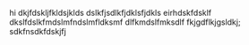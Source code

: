 hi
dkjfdskljfkldsjklds
dslkfjsdlkfjdklsfjdkls
eirhdskfdsklf
dkslfdslkfmdslmfndslmfldksmf
dlfkmdslfmksdlf
fkjgdflkjgsldkj;
sdkfnsdkfdskjfj
